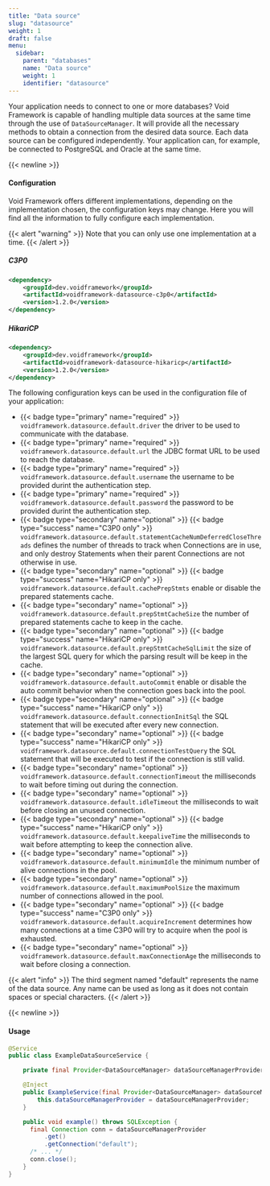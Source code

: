 ```yaml
---
title: "Data source"
slug: "datasource"
weight: 1
draft: false
menu:
  sidebar:
    parent: "databases"
    name: "Data source"
    weight: 1
    identifier: "datasource"
---
```


Your application needs to connect to one or more databases? Void Framework is capable of handling multiple data sources at the same time through the use of `DataSourceManager`. It will provide all the necessary methods to obtain a connection from the desired data source. Each data source can be configured independently. Your application can, for example, be connected to PostgreSQL and Oracle at the same time.


{{< newline >}}
#### Configuration

Void Framework offers different implementations, depending on the implementation chosen, the configuration keys may change. Here you will find all the information to fully configure each implementation.

{{< alert "warning" >}}
Note that you can only use one implementation at a time.
{{< /alert >}}

##### C3P0
```xml
<dependency>
    <groupId>dev.voidframework</groupId>
    <artifactId>voidframework-datasource-c3p0</artifactId>
    <version>1.2.0</version>
</dependency>
```


##### HikariCP
```xml
<dependency>
    <groupId>dev.voidframework</groupId>
    <artifactId>voidframework-datasource-hikaricp</artifactId>
    <version>1.2.0</version>
</dependency>
```

The following configuration keys can be used in the configuration file of your application:

* {{< badge type="primary" name="required" >}} `voidframework.datasource.default.driver` the driver to be used to communicate with the database.
* {{< badge type="primary" name="required" >}} `voidframework.datasource.default.url` the JDBC format URL to be used to reach the database.
* {{< badge type="primary" name="required" >}} `voidframework.datasource.default.username` the username to be provided durint the authentication step.
* {{< badge type="primary" name="required" >}} `voidframework.datasource.default.password` the password to be provided durint the authentication step.
* {{< badge type="secondary" name="optional" >}} {{< badge type="success" name="C3P0 only" >}} `voidframework.datasource.default.statementCacheNumDeferredCloseThreads` defines the number of threads to track when Connections are in use, and only destroy Statements when their parent Connections are not otherwise in use.
* {{< badge type="secondary" name="optional" >}} {{< badge type="success" name="HikariCP only" >}} `voidframework.datasource.default.cachePrepStmts` enable or disable the prepared statements cache.
* {{< badge type="secondary" name="optional" >}} `voidframework.datasource.default.prepStmtCacheSize` the number of prepared statements cache to keep in the cache.
* {{< badge type="secondary" name="optional" >}} {{< badge type="success" name="HikariCP only" >}} `voidframework.datasource.default.prepStmtCacheSqlLimit` the size of the largest SQL query for which the parsing result will be keep in the cache.
* {{< badge type="secondary" name="optional" >}} `voidframework.datasource.default.autoCommit` enable or disable the auto commit behavior when the connection goes back into the pool.
* {{< badge type="secondary" name="optional" >}} {{< badge type="success" name="HikariCP only" >}} `voidframework.datasource.default.connectionInitSql` the SQL statement that will be executed after every new connection.
* {{< badge type="secondary" name="optional" >}} {{< badge type="success" name="HikariCP only" >}} `voidframework.datasource.default.connectionTestQuery` the SQL statement that will be executed to test if the connection is still valid.
* {{< badge type="secondary" name="optional" >}} `voidframework.datasource.default.connectionTimeout` the milliseconds to wait before timing out during the connection.
* {{< badge type="secondary" name="optional" >}} `voidframework.datasource.default.idleTimeout` the milliseconds to wait before closing an unused connection.
* {{< badge type="secondary" name="optional" >}} {{< badge type="success" name="HikariCP only" >}} `voidframework.datasource.default.keepaliveTime` the milliseconds to wait before attempting to keep the connection alive.
* {{< badge type="secondary" name="optional" >}} `voidframework.datasource.default.minimumIdle` the minimum number of alive connections in the pool.
* {{< badge type="secondary" name="optional" >}} `voidframework.datasource.default.maximumPoolSize` the maximum number of connections allowed in the pool.
* {{< badge type="secondary" name="optional" >}} {{< badge type="success" name="C3P0 only" >}} `voidframework.datasource.default.acquireIncrement` determines how many connections at a time C3P0 will try to acquire when the pool is exhausted.
* {{< badge type="secondary" name="optional" >}} `voidframework.datasource.default.maxConnectionAge` the milliseconds to wait before closing a connection.

{{< alert "info" >}}
The third segment named "default" represents the name of the data source. Any name can be used as long as it does not contain spaces or special characters.
{{< /alert >}}


{{< newline >}}
#### Usage

```java
@Service
public class ExampleDataSourceService {

    private final Provider<DataSourceManager> dataSourceManagerProvider;

    @Inject
    public ExampleService(final Provider<DataSourceManager> dataSourceManagerProvider) {
        this.dataSourceManagerProvider = dataSourceManagerProvider;
    }

    public void example() throws SQLException {
      final Connection conn = dataSourceManagerProvider
          .get()
          .getConnection("default");
      /* ... */
      conn.close();
    }
}
```
